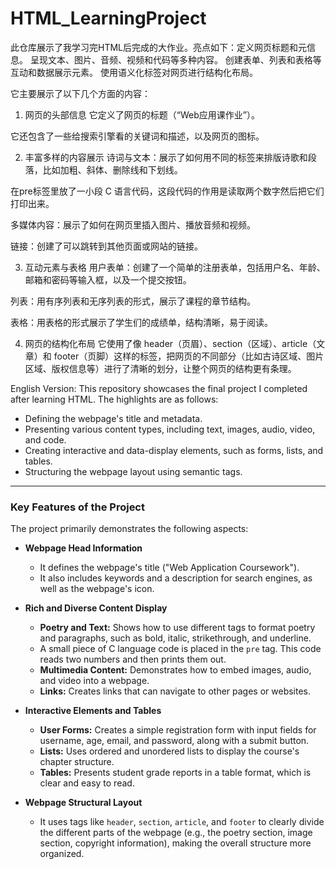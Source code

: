 # HTML_LearningProject
此仓库展示了我学习完HTML后完成的大作业。亮点如下：定义网页标题和元信息。  呈现文本、图片、音频、视频和代码等多种内容。  创建表单、列表和表格等互动和数据展示元素。  使用语义化标签对网页进行结构化布局。

它主要展示了以下几个方面的内容：

1. 网页的头部信息
它定义了网页的标题（“Web应用课作业”）。

它还包含了一些给搜索引擎看的关键词和描述，以及网页的图标。

2. 丰富多样的内容展示
诗词与文本：展示了如何用不同的标签来排版诗歌和段落，比如加粗、斜体、删除线和下划线。

在pre标签里放了一小段 C 语言代码，这段代码的作用是读取两个数字然后把它们打印出来。

多媒体内容：展示了如何在网页里插入图片、播放音频和视频。

链接：创建了可以跳转到其他页面或网站的链接。

3. 互动元素与表格
用户表单：创建了一个简单的注册表单，包括用户名、年龄、邮箱和密码等输入框，以及一个提交按钮。

列表：用有序列表和无序列表的形式，展示了课程的章节结构。

表格：用表格的形式展示了学生们的成绩单，结构清晰，易于阅读。

4. 网页的结构化布局
它使用了像 header（页眉）、section（区域）、article（文章）和 footer（页脚）这样的标签，把网页的不同部分（比如古诗区域、图片区域、版权信息等）进行了清晰的划分，让整个网页的结构更有条理。





English Version:
This repository showcases the final project I completed after learning HTML. The highlights are as follows:

-   Defining the webpage's title and metadata.
-   Presenting various content types, including text, images, audio, video, and code.
-   Creating interactive and data-display elements, such as forms, lists, and tables.
-   Structuring the webpage layout using semantic tags.

***

### Key Features of the Project

The project primarily demonstrates the following aspects:

-   **Webpage Head Information**
    -   It defines the webpage's title ("Web Application Coursework").
    -   It also includes keywords and a description for search engines, as well as the webpage's icon.

-   **Rich and Diverse Content Display**
    -   **Poetry and Text:** Shows how to use different tags to format poetry and paragraphs, such as bold, italic, strikethrough, and underline.
    -   A small piece of C language code is placed in the `pre` tag. This code reads two numbers and then prints them out.
    -   **Multimedia Content:** Demonstrates how to embed images, audio, and video into a webpage.
    -   **Links:** Creates links that can navigate to other pages or websites.

-   **Interactive Elements and Tables**
    -   **User Forms:** Creates a simple registration form with input fields for username, age, email, and password, along with a submit button.
    -   **Lists:** Uses ordered and unordered lists to display the course's chapter structure.
    -   **Tables:** Presents student grade reports in a table format, which is clear and easy to read.

-   **Webpage Structural Layout**
    -   It uses tags like `header`, `section`, `article`, and `footer` to clearly divide the different parts of the webpage (e.g., the poetry section, image section, copyright information), making the overall structure more organized.
